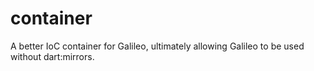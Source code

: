 # container
A better IoC container for Galileo, ultimately allowing Galileo to be used without dart:mirrors.
